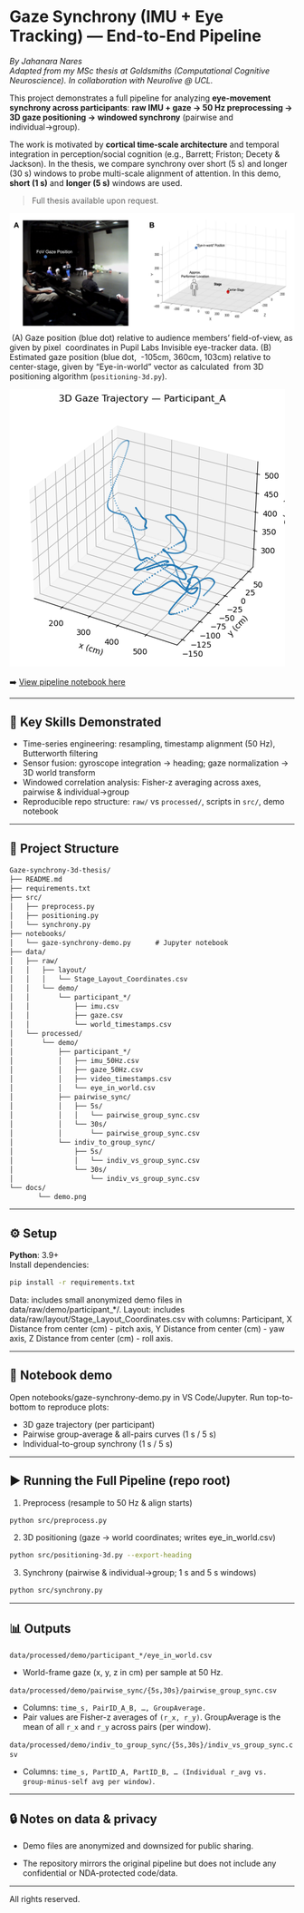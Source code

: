 # Gaze Synchrony (IMU + Eye Tracking) — End-to-End Pipeline

*By Jahanara Nares*  
*Adapted from my MSc thesis at Goldsmiths (Computational Cognitive Neuroscience).
In collaboration with Neurolive @ UCL.*

This project demonstrates a full pipeline for analyzing **eye-movement synchrony across participants**:
**raw IMU + gaze → 50 Hz preprocessing → 3D gaze positioning → windowed synchrony** (pairwise and individual→group).

The work is motivated by **cortical time-scale architecture** and temporal integration in perception/social cognition (e.g., Barrett; Friston; Decety & Jackson). In the thesis, we compare synchrony over short (5 s) and longer (30 s) windows to probe multi-scale alignment of attention. In this demo, **short (1 s)** and **longer (5 s)** windows are used.

> Full thesis available upon request.

![3d eye position estimate vs True position from thesis](docs/thesis_eye_loc.png)
‭ (A) Gaze position (blue dot) relative to audience‬‭ members’ field-of-view, as given by pixel‬
‭ coordinates in Pupil Labs Invisible eye-tracker data. (B) Estimated gaze position (blue dot,‬
‭ -105cm, 360cm, 103cm) relative to center-stage, given by “Eye-in-world” vector as calculated‬
‭ from 3D positioning algorithm (```positioning-3d.py```).

![3d gaze trajectory demo visualization](docs/demo.png)

➡️ [View pipeline notebook here](https://17jnares.github.io/gaze-synchrony-3d-thesis/gaze-synchrony-demo.html)

---

## 🔑 Key Skills Demonstrated
- Time-series engineering: resampling, timestamp alignment (50 Hz), Butterworth filtering
- Sensor fusion: gyroscope integration → heading; gaze normalization → 3D world transform
- Windowed correlation analysis: Fisher-z averaging across axes, pairwise & individual→group
- Reproducible repo structure: `raw/` vs `processed/`, scripts in `src/`, demo notebook

---

## 📁 Project Structure
```
Gaze-synchrony-3d-thesis/
├── README.md
├── requirements.txt
├── src/
│   ├── preprocess.py
│   ├── positioning.py
│   └── synchrony.py
├── notebooks/
│   └── gaze-synchrony-demo.py      # Jupyter notebook
├── data/
│   ├── raw/
│   │   ├── layout/
│   │   │   └── Stage_Layout_Coordinates.csv
│   │   └── demo/
│   │       └── participant_*/
│   │           ├── imu.csv
│   │           ├── gaze.csv
│   │           └── world_timestamps.csv
│   └── processed/
│       └── demo/
│           ├── participant_*/
│           │   ├── imu_50Hz.csv
│           │   ├── gaze_50Hz.csv
│           │   ├── video_timestamps.csv
│           │   └── eye_in_world.csv
│           ├── pairwise_sync/
│           │   ├── 5s/
│           │   │   └── pairwise_group_sync.csv
│           │   └── 30s/
│           │       └── pairwise_group_sync.csv
│           └── indiv_to_group_sync/
│               ├── 5s/
│               │   └── indiv_vs_group_sync.csv
│               └── 30s/
│                   └── indiv_vs_group_sync.csv
└── docs/
       └── demo.png
```
---
## ⚙️ Setup
**Python**: 3.9+  
Install dependencies:

```bash
pip install -r requirements.txt
```
Data: includes small anonymized demo files in data/raw/demo/participant_*/.
Layout: includes data/raw/layout/Stage_Layout_Coordinates.csv with columns:
Participant, X Distance from center (cm) - pitch axis, Y Distance from center (cm) - yaw axis, Z Distance from center (cm) - roll axis.

---
## 🚀 Notebook demo
Open notebooks/gaze-synchrony-demo.py in VS Code/Jupyter.
Run top-to-bottom to reproduce plots:
- 3D gaze trajectory (per participant)
- Pairwise group-average & all-pairs curves (1 s / 5 s)
- Individual-to-group synchrony (1 s / 5 s)

---
## ▶️ Running the Full Pipeline (repo root)
1. Preprocess (resample to 50 Hz & align starts)
```bash
python src/preprocess.py
```

2. 3D positioning (gaze → world coordinates; writes eye_in_world.csv)
```bash
python src/positioning-3d.py --export-heading
```

3. Synchrony (pairwise & individual→group; 1 s and 5 s windows)
```bash
python src/synchrony.py
```

---
## 📊 Outputs
```data/processed/demo/participant_*/eye_in_world.csv```
- World-frame gaze (x, y, z in cm) per sample at 50 Hz.

```data/processed/demo/pairwise_sync/{5s,30s}/pairwise_group_sync.csv```
- Columns: ```time_s, PairID_A_B, …, GroupAverage.```
- Pair values are Fisher-z averages of ```(r_x, r_y)```. GroupAverage is the mean of all ```r_x``` and ```r_y``` across pairs (per window).

```data/processed/demo/indiv_to_group_sync/{5s,30s}/indiv_vs_group_sync.csv```
- Columns: ```time_s, PartID_A, PartID_B, … (Individual r_avg vs. group-minus-self avg per window)```.

---
## 🔒 Notes on data & privacy
- Demo files are anonymized and downsized for public sharing.

- The repository mirrors the original pipeline but does not include any confidential or NDA-protected code/data.

---
All rights reserved.
